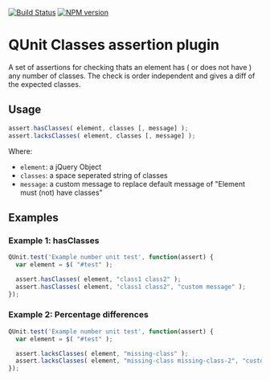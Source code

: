 [![Build Status](https://travis-ci.org/arschmitz/qunit-assert-classes.png)](https://travis-ci.org/arschmitz/qunit-assert-classes) [![NPM version](https://badge.fury.io/js/qunit-assert-classes.png)](https://www.npmjs.com/package/qunit-assert-classes)


# QUnit Classes assertion plugin

A set of assertions for checking thats an element has ( or does not have ) any number of classes. The check is order independent and gives a diff of the expected classes.

## Usage

```js
assert.hasClasses( element, classes [, message] );
assert.lacksClasses( element, classes [, message] );
```

Where:
 - `element`: a jQuery Object
 - `classes`: a space seperated string of classes
 - `message`: a custom message to replace default message of "Element must (not) have classes"

## Examples

### Example 1: hasClasses
```js
QUnit.test('Example number unit test', function(assert) {
  var element = $( "#test" );

  assert.hasClasses( element, "class1 class2" );
  assert.hasClasses( element, "class1 class2", "custom message" );
});
```

### Example 2: Percentage differences
```js
QUnit.test('Example number unit test', function(assert) {
  var element = $( "#test" );

  assert.lacksClasses( element, "missing-class" );
  assert.lacksClasses( element, "missing-class missing-class-2", "custom message" );
});
